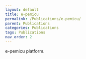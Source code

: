 ```yaml
---
layout: default
title: e-pemicu
permalink: /Publications/e-pemicu/
parent: Publications
categories: Publications
tags: Publications
nav_order: 2
---
```


e-pemicu platform.